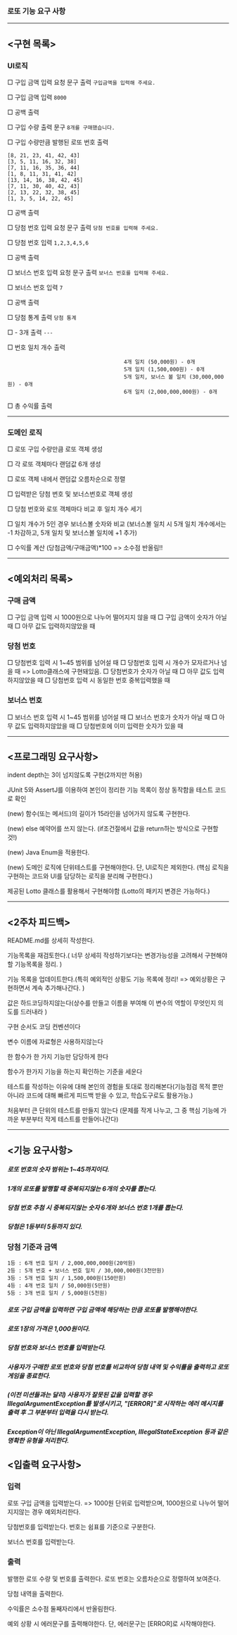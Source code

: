 ### 로또 기능 요구 사항

---
## <구현 목록>
### UI로직
□ 구입 금액 입력 요청 문구 출력        `구입금액을 입력해 주세요.`

□ 구입 금액 입력                     `8000`

□ 공백 출력 

□ 구입 수량 출력 문구                `8개를 구매했습니다.`

□ 구입 수량만큼 발행된 로또 번호 출력    
```
[8, 21, 23, 41, 42, 43]
[3, 5, 11, 16, 32, 38]
[7, 11, 16, 35, 36, 44]
[1, 8, 11, 31, 41, 42]
[13, 14, 16, 38, 42, 45]
[7, 11, 30, 40, 42, 43]
[2, 13, 22, 32, 38, 45]
[1, 3, 5, 14, 22, 45]
```

□ 공백 출력

□ 당첨 번호 입력 요청 문구 출력         `당첨 번호를 입력해 주세요.`

□ 당첨 번호 입력                      `1,2,3,4,5,6`

□ 공백 출력

□ 보너스 번호 입력 요청 문구 출력        `보너스 번호를 입력해 주세요.`

□ 보너스 번호 입력                     `7`

□ 공백 출력

□ 당첨 통계 출력                      `당첨 통계`

□ - 3개 출력                         `---`

□ 번호 일치 개수 출력                  
```3개 일치 (5,000원) - 1개
                                     4개 일치 (50,000원) - 0개
                                     5개 일치 (1,500,000원) - 0개
                                     5개 일치, 보너스 볼 일치 (30,000,000원) - 0개
                                     6개 일치 (2,000,000,000원) - 0개
```
□ 총 수익률 출력 

---

### 도메인 로직
□ 로또 구입 수량만큼 로또 객체 생성

□ 각 로또 객체마다 랜덤값 6개 생성

□ 로또 객체 내에서 랜덤값 오름차순으로 정렬

□ 입력받은 당첨 번호 및 보너스번호로 객체 생성

□ 당첨 번호와 로또 객체마다 비교 후 일치 개수 세기

□ 일치 개수가 5인 경우 보너스볼 숫자와 비교 (보너스볼 일치 시 5개 일치 개수에서는 -1 차감하고, 5개 일치 및 보너스볼 일치에 +1 추가)

□ 수익률 계산 (당첨금액/구매금액)*100  => 소수점 반올림!! 

---

## <예외처리 목록>
### 구매 금액 
□ 구입 금액 입력 시 1000원으로 나누어 떨어지지 않을 때
□ 구입 금액이 숫자가 아닐 때
□ 아무 값도 입력하지않았을 때

### 당첨 번호
□ 당첨번호 입력 시 1~45 범위를 넘어설 때
□ 당첨번호 입력 시 개수가 모자르거나 넘을 때 => Lotto클래스에 구현돼있음.
□ 당첨번호가 숫자가 아닐 때
□ 아무 값도 입력하지않았을 때
□ 당첨번호 입력 시 동일한 번호 중복입력했을 때


### 보너스 번호 
□ 보너스 번호 입력 시 1~45 범위를 넘어설 때
□ 보너스 번호가 숫자가 아닐 때
□ 아무 값도 입력하지않았을 때
□ 당첨번호에 이미 입력한 숫자가 있을 때 










---
## <프로그래밍 요구사항>
indent depth는 3이 넘지않도록 구현(2까지만 허용)

JUnit 5와 AssertJ를 이용하여 본인이 정리한 기능 목록이 정상 동작함을 테스트 코드로 확인

(new) 함수(또는 메서드)의 길이가 15라인을 넘어가지 않도록 구현한다.

(new) else 예약어를 쓰지 않는다. (if조건절에서 값을 return하는 방식으로 구현할 것!)

(new) Java Enum을 적용한다.

(new) 도메인 로직에 단위테스트를 구현해야한다. 단, UI로직은 제외한다. (핵심 로직을 구현하는 코드와 UI를 담당하는 로직을 분리해 구현한다.)

제공된 Lotto 클래스를 활용해서 구현해야함 (Lotto의 패키지 변경은 가능하다.)


---
## <2주차 피드백> 
README.md를 상세히 작성한다. 

기능목록을 재검토한다.( 너무 상세히 작성하기보다는 변경가능성을 고려해서 구현해야할 기능목록을 정리. )

기능 목록을 업데이트한다.(특히 예외적인 상황도 기능 목록에 정리! => 예외상황은 구현하면서 계속 추가해나간다. )

값은 하드코딩하지않는다(상수를 만들고 이름을 부여해 이 변수의 역할이 무엇인지 의도를 드러내라 )

구현 순서도 코딩 컨벤션이다 

변수 이름에 자료형은 사용하지않는다

한 함수가 한 가지 기능만 담당하게 한다 

함수가 한가지 기능을 하는지 확인하는 기준을 세운다

테스트를 작성하는 이유에 대해 본인의 경험을 토대로 정리해본다(기능점검 목적 뿐만 아니라 코드에 대해 빠르게 피드백 받을 수 있고, 학습도구로도 활용가능.)

처음부터 큰 단위의 테스트를 만들지 않는다 (문제를 작게 나누고, 그 중 핵심 기능에 가까운 부분부터 작게 테스트를 만들어나간다)

---



## <기능 요구사항>
##### 로또 번호의 숫자 범위는 1~45까지이다.
##### 1개의 로또를 발행할 때 중복되지않는 6개의 숫자를 뽑는다.
##### 당첨 번호 추첨 시 중복되지않는 숫자 6개와 보너스 번호 1개를 뽑는다.
##### 당첨은 1등부터 5등까지 있다.
### 당첨 기준과 금액 
```
1등 : 6개 번호 일치 / 2,000,000,000원(20억원)
2등 : 5개 번호 + 보너스 번호 일치 / 30,000,000원(3천만원)
3등 : 5개 번호 일치 / 1,500,000원(150만원)
4등 : 4개 번호 일치 / 50,000원(5만원)
5등 : 3개 번호 일치 / 5,000원(5천원)
```
##### 로또 구입 금액을 입력하면 구입 금액에 해당하는 만큼 로또를 발행해야한다.

##### 로또 1장의 가격은 1,000원이다.

##### 당첨 번호와 보너스 번호를 입력받는다. 

##### 사용자가 구매한 로또 번호와 당첨 번호를 비교하여 당첨 내역 및 수익률을 출력하고 로또 게임을 종료한다.

##### (이전 미션들과는 달리) 사용자가 잘못된 값을 입력할 경우 IllegalArgumentException를 발생시키고, "[ERROR]"로 시작하는 에러 메시지를 출력 후 그 부분부터 입력을 다시 받는다.

##### Exception이 아닌 IllegalArgumentException, IllegalStateException 등과 같은 명확한 유형을 처리한다.

## <입출력 요구사항>
### 입력 
로또 구입 금액을 입력받는다. => 1000원 단위로 입력받으며, 1000원으로 나누어 떨어지지않는 경우 예외처리한다.

당첨번호를 입력받는다. 번호는 쉼표를 기준으로 구분한다.

보너스 번호를 입력받는다.

### 출력
발행한 로또 수량 및 번호를 출력한다. 로또 번호는 오름차순으로 정렬하여 보여준다. 

당첨 내역을 출력한다.

수익률은 소수점 둘째자리에서 반올림한다.

예외 상황 시 에러문구를 출력해야한다. 단, 에러문구는 [ERROR]로 시작해야한다. 

